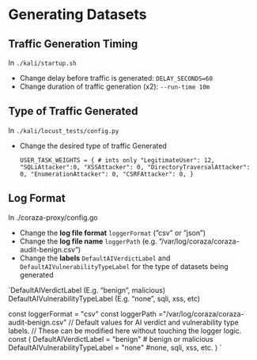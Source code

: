 # Generating Datasets

## Traffic Generation Timing

In `./kali/startup.sh`
- Change delay before traffic is generated: `DELAY_SECONDS=60`
- Change duration of traffic generation (x2):  `--run-time 10m`  

## Type of Traffic Generated

In `./kali/locust_tests/config.py`

- Change the desired type of traffic Generated
   
   `USER_TASK_WEIGHTS = { # ints only
        "LegitimateUser": 12,
        "SQLiAttacker":0,
        "XSSAttacker": 0,
        "DirectoryTraversalAttacker": 0,
        "EnumerationAttacker": 0,
        "CSRFAttacker": 0,
    }`

## Log Format

In ./coraza-proxy/config.go

- Change the **log file format** `loggerFormat` (”csv” or ”json”)
- Change the **log file name** `loggerPath` (e.g. “/var/log/coraza/coraza-audit-benign.csv”)
- Change the **labels** `DefaultAIVerdictLabel` and `DefaultAIVulnerabilityTypeLabel` for the type of datasets being generated

`DefaultAIVerdictLabel (E.g. “benign”, malicious)
DefaultAIVulnerabilityTypeLabel (E.g. “none”, sqli, xss, etc)

const loggerFormat = "csv"
const loggerPath ="/var/log/coraza/coraza-audit-benign.csv"
// Default values for AI verdict and vulnerability type labels.
// These can be modified here without touching the logger logic.
const (
	DefaultAIVerdictLabel         = "benign" # benign or malicious
	DefaultAIVulnerabilityTypeLabel = "none"  #none, sqli, xss, etc.
)
`


